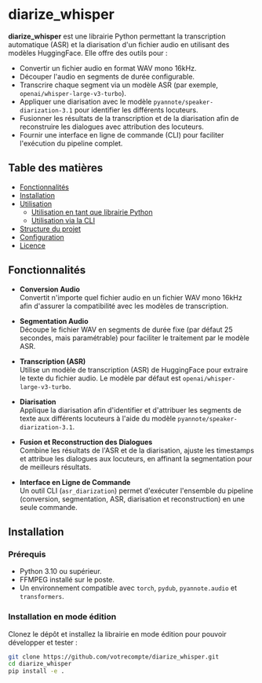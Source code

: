 # diarize_whisper

**diarize_whisper** est une librairie Python permettant la transcription automatique (ASR) et la diarisation d'un fichier audio en utilisant des modèles HuggingFace. Elle offre des outils pour :

- Convertir un fichier audio en format WAV mono 16kHz.
- Découper l'audio en segments de durée configurable.
- Transcrire chaque segment via un modèle ASR (par exemple, `openai/whisper-large-v3-turbo`).
- Appliquer une diarisation avec le modèle `pyannote/speaker-diarization-3.1` pour identifier les différents locuteurs.
- Fusionner les résultats de la transcription et de la diarisation afin de reconstruire les dialogues avec attribution des locuteurs.
- Fournir une interface en ligne de commande (CLI) pour faciliter l'exécution du pipeline complet.

## Table des matières

- [Fonctionnalités](#fonctionnalités)
- [Installation](#installation)
- [Utilisation](#utilisation)
  - [Utilisation en tant que librairie Python](#utilisation-en-tant-que-librairie-python)
  - [Utilisation via la CLI](#utilisation-via-la-cli)
- [Structure du projet](#structure-du-projet)
- [Configuration](#configuration)
- [Licence](#licence)

## Fonctionnalités

- **Conversion Audio**  
  Convertit n'importe quel fichier audio en un fichier WAV mono 16kHz afin d'assurer la compatibilité avec les modèles de transcription.

- **Segmentation Audio**  
  Découpe le fichier WAV en segments de durée fixe (par défaut 25 secondes, mais paramétrable) pour faciliter le traitement par le modèle ASR.

- **Transcription (ASR)**  
  Utilise un modèle de transcription (ASR) de HuggingFace pour extraire le texte du fichier audio. Le modèle par défaut est `openai/whisper-large-v3-turbo`.

- **Diarisation**  
  Applique la diarisation afin d'identifier et d'attribuer les segments de texte aux différents locuteurs à l'aide du modèle `pyannote/speaker-diarization-3.1`.

- **Fusion et Reconstruction des Dialogues**  
  Combine les résultats de l'ASR et de la diarisation, ajuste les timestamps et attribue les dialogues aux locuteurs, en affinant la segmentation pour de meilleurs résultats.

- **Interface en Ligne de Commande**  
  Un outil CLI (`asr_diarization`) permet d'exécuter l'ensemble du pipeline (conversion, segmentation, ASR, diarisation et reconstruction) en une seule commande.

## Installation

### Prérequis

- Python 3.10 ou supérieur.
- FFMPEG installé sur le poste.
- Un environnement compatible avec `torch`, `pydub`, `pyannote.audio` et `transformers`.

### Installation en mode édition

Clonez le dépôt et installez la librairie en mode édition pour pouvoir développer et tester :

```bash
git clone https://github.com/votrecompte/diarize_whisper.git
cd diarize_whisper
pip install -e .
